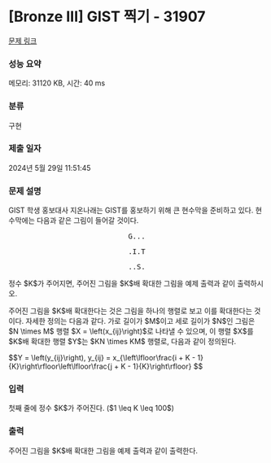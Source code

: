 # [Bronze III] GIST 찍기 - 31907 

[문제 링크](https://www.acmicpc.net/problem/31907) 

### 성능 요약

메모리: 31120 KB, 시간: 40 ms

### 분류

구현

### 제출 일자

2024년 5월 29일 11:51:45

### 문제 설명

<p>GIST 학생 홍보대사 지온나래는 GIST를 홍보하기 위해 큰 현수막을 준비하고 있다. 현수막에는 다음과 같은 그림이 들어갈 것이다.</p>

<p style="text-align: center;"><samp>G...</samp></p>

<p style="text-align: center;"><samp>.I.T</samp></p>

<p style="text-align: center;"><samp>..S.</samp></p>

<p>정수 $K$가 주어지면, 주어진 그림을 $K$배 확대한 그림을 예제 출력과 같이 출력하시오.</p>

<p>주어진 그림을 $K$배 확대한다는 것은 그림을 하나의 행렬로 보고 이를 확대한다는 것이다. 자세한 정의는 다음과 같다. 가로 길이가 $M$이고 세로 길이가 $N$인 그림은 $N \times M$ 행렬 $X = \left(x_{ij}\right)$로 나타낼 수 있으며, 이 행렬 $X$를 $K$배 확대한 행렬 $Y$는 $KN \times KM$ 행렬로, 다음과 같이 정의된다.</p>

<p>$$Y = \left(y_{ij}\right), y_{ij} = x_{\left\lfloor\frac{i + K - 1}{K}\right\rfloor\left\lfloor\frac{j + K - 1}{K}\right\rfloor} $$</p>

### 입력 

 <p>첫째 줄에 정수 $K$가 주어진다. ($1 \leq K \leq 100$)</p>

### 출력 

 <p>주어진 그림을 $K$배 확대한 그림을 예제 출력과 같이 출력한다.</p>

